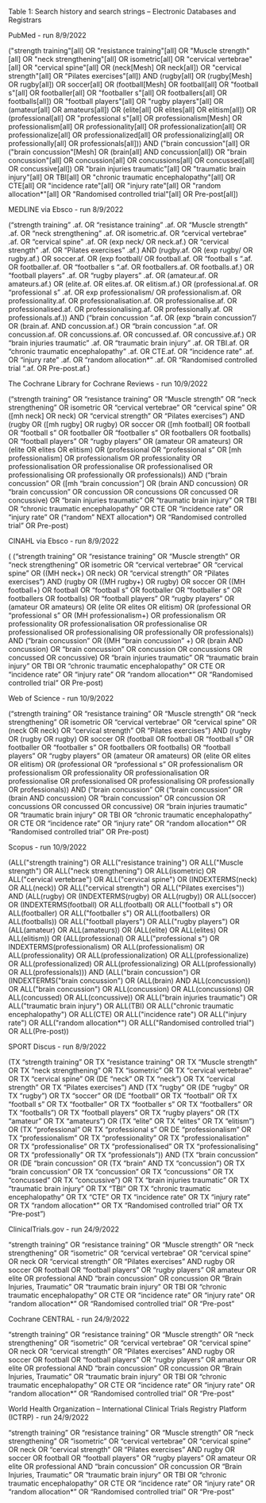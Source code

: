 Table 1: Search history and search strings – Electronic Databases and Registrars

PubMed - run 8/9/2022

("strength training"[all] OR "resistance training"[all] OR "Muscle strength"[all] OR "neck strengthening"[all] OR isometric[all] OR "cervical vertebrae"[all] OR "cervical spine"[all] OR (neck[Mesh] OR neck[all]) OR "cervical strength"[all] OR "Pilates exercises"[all]) AND (rugby[all] OR (rugby[Mesh] OR rugby[all]) OR soccer[all] OR (football[Mesh] OR football[all] OR "football s"[all] OR footballer[all] OR "footballer s"[all] OR footballers[all] OR footballs[all]) OR "football players"[all] OR "rugby players"[all] OR (amateur[all] OR amateurs[all]) OR (elite[all] OR elites[all] OR elitism[all]) OR (professional[all] OR "professional s"[all] OR professionalism[Mesh] OR professionalism[all] OR professionality[all] OR professionalization[all] OR professionalize[all] OR professionalized[all] OR professionalizing[all] OR professionally[all] OR professionals[all])) AND ("brain concussion"[all] OR ("brain concussion"[Mesh] OR (brain[all] AND concussion[all]) OR "brain concussion"[all] OR concussion[all] OR concussions[all] OR concussed[all] OR concussive[all]) OR "brain injuries traumatic"[all] OR "traumatic brain injury"[all] OR TBI[all] OR "chronic traumatic encephalopathy"[all] OR CTE[all] OR "incidence rate"[all] OR "injury rate"[all] OR "random allocation*"[all] OR "Randomised controlled trial"[all] OR Pre-post[all])

MEDLINE via Ebsco - run 8/9/2022

(“strength training” .af. OR “resistance training” .af. OR “Muscle strength” .af. OR “neck strengthening” .af. OR isometric.af. OR “cervical vertebrae” .af. OR “cervical spine” .af. OR (exp neck/ OR neck.af.) OR “cervical strength” .af. OR “Pilates exercises” .af.) AND (rugby.af. OR (exp rugby/ OR rugby.af.) OR soccer.af. OR (exp football/ OR football.af. OR “football s “.af. OR footballer.af. OR “footballer s “.af. OR footballers.af. OR footballs.af.) OR “football players” .af. OR “rugby players” .af. OR (amateur.af. OR amateurs.af.) OR (elite.af. OR elites.af. OR elitism.af.) OR (professional.af. OR “professional s” .af. OR exp professionalism/ OR professionalism.af. OR professionality.af. OR professionalisation.af. OR professionalise.af. OR professionalised.af. OR professionalising.af. OR professionally.af. OR professionals.af.)) AND (“brain concussion “.af. OR (exp “brain concussion”/ OR (brain.af. AND concussion.af.) OR “brain concussion “.af. OR concussion.af. OR concussions.af. OR concussed.af. OR concussive.af.) OR “brain injuries traumatic” .af. OR “traumatic brain injury” .af. OR TBI.af. OR “chronic traumatic encephalopathy” .af. OR CTE.af. OR “incidence rate” .af. OR “injury rate” .af. OR “random allocation*” .af. OR “Randomised controlled trial “.af. OR Pre-post.af.) 

The Cochrane Library for Cochrane Reviews - run 10/9/2022

(“strength training” OR “resistance training” OR “Muscle strength” OR “neck strengthening” OR isometric OR “cervical vertebrae” OR “cervical spine” OR ([mh neck] OR neck) OR “cervical strength” OR “Pilates exercises”) AND (rugby OR ([mh rugby] OR rugby) OR soccer OR ([mh football] OR football OR “football s” OR footballer OR “footballer s” OR footballers OR footballs) OR “football players” OR “rugby players” OR (amateur OR amateurs) OR (elite OR elites OR elitism) OR (professional OR “professional s” OR [mh professionalism] OR professionalism OR professionality OR professionalisation OR professionalise OR professionalised OR professionalising OR professionally OR professionals)) AND (“brain concussion” OR ([mh “brain concussion”] OR (brain AND concussion) OR “brain concussion” OR concussion OR concussions OR concussed OR concussive) OR “brain injuries traumatic” OR “traumatic brain injury” OR TBI OR “chronic traumatic encephalopathy” OR CTE OR “incidence rate” OR “injury rate” OR (“random” NEXT allocation*) OR “Randomised controlled trial” OR Pre-post)

CINAHL via Ebsco - run 8/9/2022

( (“strength training” OR “resistance training” OR “Muscle strength” OR “neck strengthening” OR isometric OR “cervical vertebrae” OR “cervical spine” OR ((MH neck+) OR neck) OR “cervical strength” OR “Pilates exercises”) AND (rugby OR ((MH rugby+) OR rugby) OR soccer OR ((MH football+) OR football OR “football s” OR footballer OR “footballer s” OR footballers OR footballs) OR “football players” OR “rugby players” OR (amateur OR amateurs) OR (elite OR elites OR elitism) OR (professional OR “professional s” OR (MH professionalism+) OR professionalism OR professionality OR professionalisation OR professionalise OR professionalised OR professionalising OR professionally OR professionals)) AND (“brain concussion” OR ((MH “brain concussion” +) OR (brain AND concussion) OR “brain concussion” OR concussion OR concussions OR concussed OR concussive) OR “brain injuries traumatic” OR “traumatic brain injury” OR TBI OR “chronic traumatic encephalopathy” OR CTE OR “incidence rate” OR “injury rate” OR “random allocation*” OR “Randomised controlled trial” OR Pre-post)

Web of Science - run 10/9/2022

(“strength training” OR “resistance training” OR “Muscle strength” OR “neck strengthening” OR isometric OR “cervical vertebrae” OR “cervical spine” OR (neck OR neck) OR “cervical strength” OR “Pilates exercises”) AND (rugby OR (rugby OR rugby) OR soccer OR (football OR football OR “football s” OR footballer OR “footballer s” OR footballers OR footballs) OR “football players” OR “rugby players” OR (amateur OR amateurs) OR (elite OR elites OR elitism) OR (professional OR “professional s” OR professionalism OR professionalism OR professionality OR professionalisation OR professionalise OR professionalised OR professionalising OR professionally OR professionals)) AND (“brain concussion” OR (“brain concussion” OR (brain AND concussion) OR “brain concussion” OR concussion OR concussions OR concussed OR concussive) OR “brain injuries traumatic” OR “traumatic brain injury” OR TBI OR “chronic traumatic encephalopathy” OR CTE OR “incidence rate” OR “injury rate” OR “random allocation*” OR “Randomised controlled trial” OR Pre-post)

Scopus - run 10/9/2022

(ALL("strength training") OR ALL("resistance training") OR ALL("Muscle strength") OR ALL("neck strengthening") OR ALL(isometric) OR ALL("cervical vertebrae") OR ALL("cervical spine") OR (INDEXTERMS(neck) OR ALL(neck)) OR ALL("cervical strength") OR ALL("Pilates exercises")) AND (ALL(rugby) OR (INDEXTERMS(rugby) OR ALL(rugby)) OR ALL(soccer) OR (INDEXTERMS(football) OR ALL(football) OR ALL("football s") OR ALL(footballer) OR ALL("footballer s") OR ALL(footballers) OR ALL(footballs)) OR ALL("football players") OR ALL("rugby players") OR (ALL(amateur) OR ALL(amateurs)) OR (ALL(elite) OR ALL(elites) OR ALL(elitism)) OR (ALL(professional) OR ALL("professional s") OR INDEXTERMS(professionalism) OR ALL(professionalism) OR ALL(professionality) OR ALL(professionalization) OR ALL(professionalize) OR ALL(professionalized) OR ALL(professionalizing) OR ALL(professionally) OR ALL(professionals))) AND (ALL("brain concussion") OR (INDEXTERMS("brain concussion") OR (ALL(brain) AND ALL(concussion)) OR ALL("brain concussion") OR ALL(concussion) OR ALL(concussions) OR ALL(concussed) OR ALL(concussive)) OR ALL("brain injuries traumatic") OR ALL("traumatic brain injury") OR ALL(TBI) OR ALL("chronic traumatic encephalopathy") OR ALL(CTE) OR ALL("incidence rate") OR ALL("injury rate") OR ALL("random allocation*") OR ALL("Randomised controlled trial") OR ALL(Pre-post))

SPORT Discus - run 8/9/2022

(TX “strength training” OR TX “resistance training” OR TX “Muscle strength” OR TX “neck strengthening” OR TX “isometric” OR TX “cervical vertebrae” OR TX “cervical spine” OR (DE “neck” OR TX “neck”) OR TX “cervical strength” OR TX “Pilates exercises”) AND (TX “rugby” OR (DE “rugby” OR TX “rugby”) OR TX “soccer” OR (DE “football” OR TX “football” OR TX “football s” OR TX “footballer” OR TX “footballer s” OR TX “footballers” OR TX “footballs”) OR TX “football players” OR TX “rugby players” OR (TX “amateur” OR TX “amateurs”) OR (TX “elite” OR TX “elites” OR TX “elitism”) OR (TX “professional” OR TX “professional s” OR DE “professionalism” OR TX “professionalism” OR TX “professionality” OR TX “professionalisation” OR TX “professionalise” OR TX “professionalised” OR TX “professionalising” OR TX “professionally” OR TX “professionals”)) AND (TX “brain concussion” OR (DE “brain concussion” OR (TX “brain” AND TX “concussion”) OR TX “brain concussion” OR TX “concussion” OR TX “concussions” OR TX “concussed” OR TX “concussive”) OR TX “brain injuries traumatic” OR TX “traumatic brain injury” OR TX “TBI” OR TX “chronic traumatic encephalopathy” OR TX “CTE” OR TX “incidence rate” OR TX “injury rate” OR TX “random allocation*” OR TX “Randomised controlled trial” OR TX “Pre-post”)

ClinicalTrials.gov - run 24/9/2022

“strength training” OR “resistance training” OR “Muscle strength” OR “neck strengthening” OR “isometric” OR “cervical vertebrae” OR “cervical spine” OR neck OR “cervical strength” OR “Pilates exercises” AND rugby OR soccer OR football OR “football players” OR “rugby players” OR amateur OR elite OR professional AND “brain concussion” OR concussion OR “Brain Injuries, Traumatic” OR “traumatic brain injury” OR TBI OR “chronic traumatic encephalopathy” OR CTE OR “incidence rate” OR “injury rate” OR “random allocation*” OR “Randomised controlled trial” OR “Pre-post”

Cochrane CENTRAL - run 24/9/2022

“strength training” OR “resistance training” OR “Muscle strength” OR “neck strengthening” OR “isometric” OR “cervical vertebrae” OR “cervical spine” OR neck OR “cervical strength” OR “Pilates exercises” AND rugby OR soccer OR football OR “football players” OR “rugby players” OR amateur OR elite OR professional AND “brain concussion” OR concussion OR “Brain Injuries, Traumatic” OR “traumatic brain injury” OR TBI OR “chronic traumatic encephalopathy” OR CTE OR “incidence rate” OR “injury rate” OR “random allocation*” OR “Randomised controlled trial” OR “Pre-post”

World Health Organization – International Clinical Trials Registry Platform (ICTRP) - run 24/9/2022

“strength training” OR “resistance training” OR “Muscle strength” OR “neck strengthening” OR “isometric” OR “cervical vertebrae” OR “cervical spine” OR neck OR “cervical strength” OR “Pilates exercises” AND rugby OR soccer OR football OR “football players” OR “rugby players” OR amateur OR elite OR professional AND “brain concussion” OR concussion OR “Brain Injuries, Traumatic” OR “traumatic brain injury” OR TBI OR “chronic traumatic encephalopathy” OR CTE OR “incidence rate” OR “injury rate” OR “random allocation*” OR “Randomised controlled trial” OR “Pre-post”

